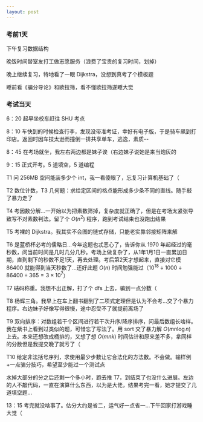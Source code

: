 ```yaml
---
layout: post
---
```


### 考前1天

下午复习数据结构

晚饭时间替室友打工做志愿服务（浪费了宝贵的复习时间，划掉）

晚上继续复习，特地看了一眼 Dijkstra，没想到真考了个模板题

睡前看《骗分导论》和欧拉筛，看不懂欧拉筛遂睡大觉

### 考试当天

6：20 起早坐校车赶往 SHU 考点

8：10 车快到的时候检查行李，发现没带准考证，幸好有电子版，于是骑车飙到打印店。返回时因车技太逊而撞倒一排共享单车，逃逸，素质--

8：45 在考场就坐，我左右两边都是妹子诶（右边妹子说她是来当炮灰的

9：15 正式开考。5 道填空，5 道编程

T1 问 256MB 空间能装多少个 int，我一看傻眼了，忘复习计算机基础了（

T2 数位计数，T3 几何题：求给定区间的格点能形成多少条不同的直线。随手敲了暴力走了

T4 考因数分解...一开始以为把素数筛掉，复杂度就正确了，但是在考场太紧张导致写不对素数判法。留了个 $O(n^2)$ 程序，跑到考试结束也没跑出结果

T5 考裸的 Dijkstra。我其实不会图的链式存储，只能老实靠邻接矩阵来解

T6 是蓝桥杯必考的儒略日...今年这题也忒恶心了，告诉你从 1970 年起经过的毫秒数，问当前时间是几时几分几秒。考场上做复杂了，从1年1月1日一直累加日期，直到剩下的秒数不足1天，再去处理。考后第2天才想起来，直接对它模 86400 就能得到当天秒数了...还好此题 $O(n)$ 时间勉强能过（$10^18÷1000÷86400÷365=3×10^7$）

T7 砝码称重。我想不出正解，打了个 dfs 上去，骗到一点分数（

T8 杨辉三角。我早上在车上翻书翻到了二项式定理但是认为不会考...交了个暴力程序。右边妹子好像写得很慢，途中忍受不了就提前离场了

T9 双向排序：对数组若干个区间进行若干次升序/降序排序，问最后数组长啥样。我在紫书上看到过类似的题，可惜忘了写法了。用 sort 交了暴力解 $O(mn\log n)$ 上去。本来还想改成桶排的，又想了想 $O(mnk)$ 时间估计和原来差不多，拿同样的分数但是我提交晚了就亏了（

T10 给定非法括号序列，求使用最少步数让它合法化的方法数。不会做。输样例+一点骗分技巧，希望至少能过一个测试点

水掉大部分的分之后还剩一个多小时，跑去推 T7，到结束了也没什么进展。左边的人不敲代码，一直在演算什么东西，以为是大佬，结果考完一看，她才提交了几道填空题...

13：15 考完就没啥事了。估分大约是省二，运气好一点省一...下午回家打游戏睡大觉（
